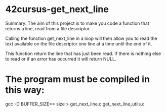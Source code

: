 # 42cursus-get_next_line

Summary: The aim of this project is to make you code a function that returns a line,
read from a file descriptor.

Calling the function get_next_line in a loop will then allow you to read the text
available on the file descriptor one line at a time until the end of it.

This function return the line that has just been read. If there is nothing
else to read or if an error has occurred it will return NULL.

# The program must be compiled in this way:
gcc  -D BUFFER_SIZE=< size > get_next_line.c get_next_line_utils.c
